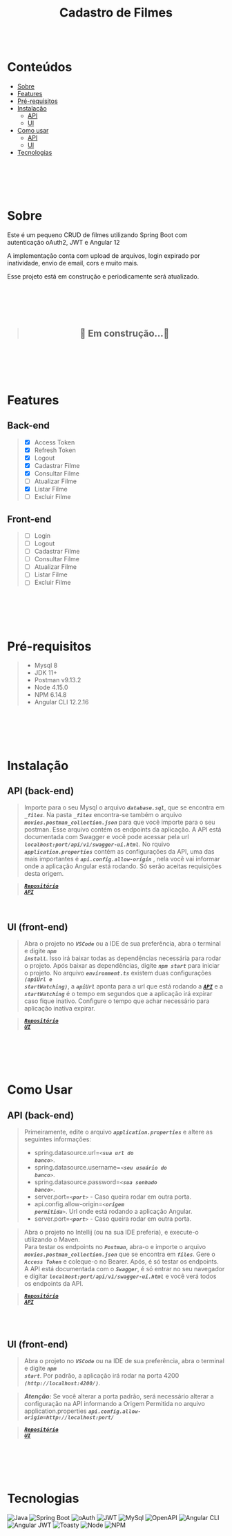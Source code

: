 <h1 align="center">Cadastro de Filmes</h1>

</br></br>

Conteúdos
=================
<!--ts-->
* [Sobre](#sobre)
* [Features](#features)
* [Pré-requisitos](#pre-requisitos)
* [Instalação](#instalacao)
     * [API](#instalacao-api)
     * [UI](#instalacao-ui)
* [Como usar](#como-usar)
     * [API](#como-usar-api)
     * [UI](#como-usar-ui)
* [Tecnologias](#tecnologias)
<!--te-->

</br></br></br></br>


# Sobre <a id="sobre"></a>
<p align="left">Este é um pequeno CRUD de filmes utilizando Spring Boot com autenticação oAuth2, JWT e Angular 12</p>
 <p align="left">A implementação conta com upload de arquivos, login expirado por inatividade, envio de email, cors e muito mais.</p>
 <p align="left">Esse projeto está em construção e periodicamente será atualizado.</p> 


</br></br></br></br>

>## <center>  🚧 Em construção...🚧  </center>

</br></br></br></br>

# Features<a id="features"></a>

## Back-end
>- [x] Access Token
>- [x] Refresh Token
>- [x] Logout
>- [x] Cadastrar Filme
>- [x] Consultar Filme
>- [ ] Atualizar Filme
>- [x] Listar Filme
>- [ ] Excluir Filme

## Front-end
>- [ ] Login
>- [ ] Logout
>- [ ] Cadastrar Filme
>- [ ] Consultar Filme
>- [ ] Atualizar Filme
>- [ ] Listar Filme
>- [ ] Excluir Filme

</br></br></br></br>


# Pré-requisitos <a id="pre-requisitos"></a>
> - Mysql 8
> - JDK 11+
> - Postman v9.13.2
> - Node 4.15.0
> - NPM 6.14.8
> - Angular CLI 12.2.16


</br></br></br></br>

# Instalação <a id="instalacao"></a>
## API (back-end) <a id="instalacao-api"></a>
> Importe para o seu Mysql o arquivo  <code>***database.sql***</code>, que se encontra em <code>***_files***</code>. Na pasta <code>***_files***</code> encontra-se também o arquivo  <code>***movies.postman_collection.json***</code> para que você importe para o seu postman. Esse arquivo contém os endpoints da aplicação. A API está documentada com Swagger e você pode acessar pela url  <code>***localhost:port/api/v1/swagger-ui.html***</code>. No rquivo <code>***application.properties***</code>  contém as configurações da API, uma das mais importantes é <code>***api.config.allow-origin***</code> , nela você vai informar onde a aplicação Angular está rodando. Só serão aceitas requisições desta origem.

><code>***[Repositório API](https://github.com/fmatheus21/movies-api)***</code>

<br />

## UI (front-end) <a id="instalacao-ui"></a>

> Abra o projeto no  <code>***VSCode***</code>  ou a IDE de sua preferência, abra o terminal e digite  <code>***npm install***</code>. Isso irá baixar todas as dependências necessária para rodar o projeto. Após baixar as dependências, digite  <code>***npm start***</code> para iniciar o projeto.  No arquivo  <code>***environment.ts***</code> existem duas configurações  <code>***(apiUrl e startWatching)***</code>, a <code>***apiUrl***</code> aponta para a url que está rodando a <code>***[API](https://github.com/fmatheus21/movies-api)***</code>  e a <code>***startWatching***</code> é o tempo em segundos que a aplicação irá expirar caso fique inativo. Configure o tempo que achar necessário para aplicação inativa expirar.

><code>***[Repositório UI](https://github.com/fmatheus21/movies-ui)***</code>

</br></br></br></br>

# Como Usar <a id="como-usar"></a>

## API (back-end)<a id="como-usar-api"></a>
> Primeiramente, edite o arquivo <code>***application.properties***</code>  e altere as seguintes informações:
> - spring.datasource.url=<code><***sua url do banco***></code>.
> - spring.datasource.username=<code><***seu usuário do banco***></code>.
> - spring.datasource.password=<code><***sua senhado banco***></code>.
> - server.port=<code><***port***></code> - Caso queira rodar em outra porta.
> - api.config.allow-origin=<code><***origem permitida***></code>. Url onde está rodando a aplicação Angular.
> - server.port=<code><***port***></code> - Caso queira rodar em outra porta.

> Abra o projeto no Intellij (ou na sua IDE preferia), e execute-o utilizando o Maven.  
> Para testar os endpoints no  <code>***Postman***</code>, abra-o  e importe o arquivo  <code>***movies.postman_collection.json***</code> que se encontra em <code>***_files_***</code>.
> Gere o  <code>***Access Token***</code> e coleque-o no Bearer. Após, é só testar os endpoints.  
> A API está documentada com o <code>***Swagger***</code>, é só entrar no seu navegador e digitar  <code>***localhost:port/api/v1/swagger-ui.html***</code> e você verá todos os endpoints da API.

><code>***[Repositório API](https://github.com/fmatheus21/movies-api)***</code>

</br></br>

## UI (front-end) <a id="como-usar-ui"></a>

> Abra o projeto no  <code>***VSCode***</code>  ou na IDE de sua preferência, abra o terminal e digite  <code>***npm start***</code>. Por padrão, a aplicação irá rodar  na porta 4200  <code>***(http://localhost:4200/)***</code>.

> ***Atenção:*** Se você alterar a porta padrão, será necessário alterar  a configuração na API informando a Origem Permitida no arquivo application.properties <code>***api.config.allow-origin=http://localhost:port/***</code>

><code>***[Repositório UI](https://github.com/fmatheus21/movies-ui)***</code>

</br></br></br></br>

# Tecnologias  <a id="tecnologias"></a>

![Java](https://img.shields.io/static/v1?label=Java&message=11&color=green)
![Spring Boot](https://img.shields.io/static/v1?label=spring-boot&message=2.5.8&color=green)
![oAuth](https://img.shields.io/static/v1?label=oauth&message=2.2.6&color=green)
![JWT](https://img.shields.io/static/v1?label=jwt&message=1.1.0&color=green)
![MySql](https://img.shields.io/static/v1?label=mysql&message=8&color=green)
![OpenAPI](https://img.shields.io/static/v1?label=openapi&message=1.6.3&color=green)
![Angular CLI](https://img.shields.io/static/v1?label=angular&message=12.2.16&color=green)
![Angular JWT](https://img.shields.io/static/v1?label=angular-jwt&message=4.0.3&color=green)
![Toasty](https://img.shields.io/static/v1?label=ng2-toasty&message=4.0.3&color=green)
![Node](https://img.shields.io/static/v1?label=node&message=14.15.0&color=green)
![NPM](https://img.shields.io/static/v1?label=npm&message=6.14.8&color=green)





